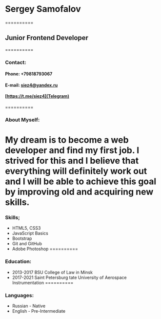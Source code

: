 
# Sergey Samofalov
==========
## Junior Frontend Developer
==========
### **Contact**:
#### **Phone**: +79818793067
#### **E-mail**: siez4@yandex.ru
#### **[https://t.me/siez4](Telegram)**
==========
### About Myself:
My dream is to become a web developer and find my first job. I strived for this and I believe that everything will definitely work out and I will be able to achieve this goal by improving old and acquiring new skills.
==========
### Skills;
+ HTML5, CSS3
+ JavaScript Basics
+ Bootstrap
+ Git and GitHub
+ Adobe Photoshop
==========
### Education:
+ 2013-2017 BSU College of Law in Minsk
+ 2017-2021 Saint Petersburg tate University of Aerospace Instrumentation 
==========
### Languages:
+ Russian - Native
+ English - Pre-Intermediate
